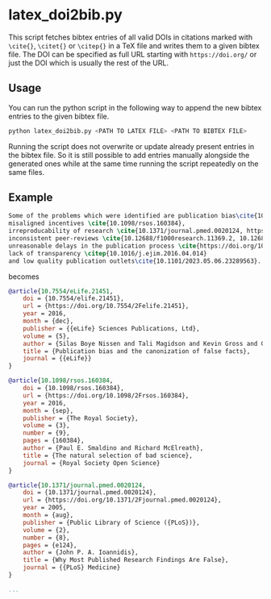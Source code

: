 # latex_doi2bib.py
This script fetches bibtex entries of all valid DOIs in citations marked with `\cite{}`, `\citet{}` or `\citep{}` in a TeX file and writes them to a given bibtex file.
The DOI can be specified as full URL starting with `https://doi.org/` or just the DOI which is usually the rest of the URL.
## Usage
You can run the python script in the following way to append the new bibtex entries to the given bibtex file.
```bash
python latex_doi2bib.py <PATH TO LATEX FILE> <PATH TO BIBTEX FILE>
```
Running the script does not overwrite or update already present entries in the bibtex file. So it is still possible to add entries manually alongside the generated ones while at the same time running the script repeatedly on the same files.

## Example
```latex
Some of the problems which were identified are publication bias\cite{10.7554/eLife.21451}, 
misaligned incentives \cite{10.1098/rsos.160384},
irreproducability of research \cite{10.1371/journal.pmed.0020124, https://doi.org/10.1038/s41562-016-0021},
inconsistent peer-reviews \cite{10.12688/f1000research.11369.2, 10.12688/f1000research.12037.1},
unreasonable delays in the publication process \cite{https://doi.org/10.1016/j.joi.2013.09.001},
lack of transparency \citep{10.1016/j.ejim.2016.04.014} 
and low quality publication outlets\cite{10.1101/2023.05.06.23289563}.
```

becomes 
```bibtex
@article{10.7554/eLife.21451,
	doi = {10.7554/elife.21451},
	url = {https://doi.org/10.7554/2Felife.21451},
	year = 2016,
	month = {dec},
	publisher = {{eLife} Sciences Publications, Ltd},
	volume = {5},
	author = {Silas Boye Nissen and Tali Magidson and Kevin Gross and Carl T Bergstrom},
	title = {Publication bias and the canonization of false facts},
	journal = {{eLife}}
}

@article{10.1098/rsos.160384,
	doi = {10.1098/rsos.160384},
	url = {https://doi.org/10.1098/2Frsos.160384},
	year = 2016,
	month = {sep},
	publisher = {The Royal Society},
	volume = {3},
	number = {9},
	pages = {160384},
	author = {Paul E. Smaldino and Richard McElreath},
	title = {The natural selection of bad science},
	journal = {Royal Society Open Science}
}

@article{10.1371/journal.pmed.0020124,
	doi = {10.1371/journal.pmed.0020124},
	url = {https://doi.org/10.1371/2Fjournal.pmed.0020124},
	year = 2005,
	month = {aug},
	publisher = {Public Library of Science ({PLoS})},
	volume = {2},
	number = {8},
	pages = {e124},
	author = {John P. A. Ioannidis},
	title = {Why Most Published Research Findings Are False},
	journal = {{PLoS} Medicine}
}

...
```
